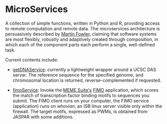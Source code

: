 # MicroServices
A collection of simple functions, written in Python and R, providing access to remote computation and remote data.
The microservices architecture is persuasively described by [Martin Fowler](http://martinfowler.com/articles/microservices.html),
claiming that software systems are most flexibly, robustly and adaptively created through composition,
in which each of the component parts each perform a single, well-defined task.

Current contents include:

 * [getDNAService](https://github.com/PriceLab/getDNAService): currently a lightweight wrapper around a
    UCSC DAS server.  The reference sequence for the specified genome, and chromosomal location is returned,
    reverse-complemented if requested.

 * [fimoService](https://github.com/PriceLab/fimoService): Invoke the [MEME Suite's](http://meme-suite.org/)
   [FIMO](http://meme-suite.org/tools/fimo) application, which scores the match of transcription factor binding
   motifs to sequences you submit.  The FIMO client runs on your computer, the FIMO service (application)
   runs on <i>whovian</i>, an ISB linux server visible only within the firewall.  The target motifs,
   expressed as PWMs, is obtained from JASPAR with some additions.
   
 
 
